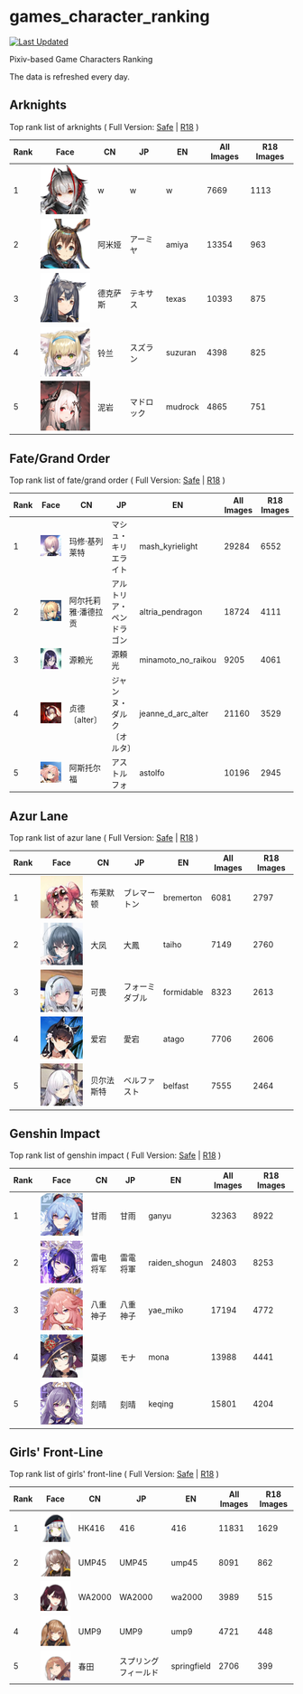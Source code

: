 # games_character_ranking

[![Last Updated](https://img.shields.io/endpoint?url=https://gist.githubusercontent.com/narugo1992/254442dea2e77cf46366df97f499242f/raw/data_last_update.json)](https://huggingface.co/datasets/deepghs/game_characters)

Pixiv-based Game Characters Ranking

The data is refreshed every day.

## Arknights

Top rank list of arknights ( Full Version: [Safe](https://github.com/narugo1992/games_character_ranking/tree/arknights_safe) | [R18](https://github.com/narugo1992/games_character_ranking/tree/arknights_r18) )

|   Rank | Face                                  | CN   | JP    | EN      |   All Images |   R18 Images |
|--------|---------------------------------------|------|-------|---------|--------------|--------------|
|      1 | ![w](./images/logo_w.png)             | w    | w     | w       |         7669 |         1113 |
|      2 | ![amiya](./images/logo_amiya.png)     | 阿米娅  | アーミヤ  | amiya   |        13354 |          963 |
|      3 | ![texas](./images/logo_texas.png)     | 德克萨斯 | テキサス  | texas   |        10393 |          875 |
|      4 | ![suzuran](./images/logo_suzuran.png) | 铃兰   | スズラン  | suzuran |         4398 |          825 |
|      5 | ![mudrock](./images/logo_mudrock.png) | 泥岩   | マドロック | mudrock |         4865 |          751 |

## Fate/Grand Order

Top rank list of fate/grand order ( Full Version: [Safe](https://github.com/narugo1992/games_character_ranking/tree/fgo_safe) | [R18](https://github.com/narugo1992/games_character_ranking/tree/fgo_r18) )

|   Rank | Face                                                        | CN         | JP            | EN                 |   All Images |   R18 Images |
|--------|-------------------------------------------------------------|------------|---------------|--------------------|--------------|--------------|
|      1 | ![mash_kyrielight](./images/logo_mash_kyrielight.png)       | 玛修·基列莱特    | マシュ・キリエライト    | mash_kyrielight    |        29284 |         6552 |
|      2 | ![altria_pendragon](./images/logo_altria_pendragon.png)     | 阿尔托莉雅·潘德拉贡 | アルトリア・ペンドラゴン  | altria_pendragon   |        18724 |         4111 |
|      3 | ![minamoto_no_raikou](./images/logo_minamoto_no_raikou.png) | 源赖光        | 源頼光           | minamoto_no_raikou |         9205 |         4061 |
|      4 | ![jeanne_d_arc_alter](./images/logo_jeanne_d_arc_alter.png) | 贞德〔alter〕  | ジャンヌ・ダルク〔オルタ〕 | jeanne_d_arc_alter |        21160 |         3529 |
|      5 | ![astolfo](./images/logo_astolfo.png)                       | 阿斯托尔福      | アストルフォ        | astolfo            |        10196 |         2945 |

## Azur Lane

Top rank list of azur lane ( Full Version: [Safe](https://github.com/narugo1992/games_character_ranking/tree/azurlane_safe) | [R18](https://github.com/narugo1992/games_character_ranking/tree/azurlane_r18) )

|   Rank | Face                                        | CN    | JP      | EN         |   All Images |   R18 Images |
|--------|---------------------------------------------|-------|---------|------------|--------------|--------------|
|      1 | ![bremerton](./images/logo_bremerton.png)   | 布莱默顿  | ブレマートン  | bremerton  |         6081 |         2797 |
|      2 | ![taiho](./images/logo_taiho.png)           | 大凤    | 大鳳      | taiho      |         7149 |         2760 |
|      3 | ![formidable](./images/logo_formidable.png) | 可畏    | フォーミダブル | formidable |         8323 |         2613 |
|      4 | ![atago](./images/logo_atago.png)           | 爱宕    | 愛宕      | atago      |         7706 |         2606 |
|      5 | ![belfast](./images/logo_belfast.png)       | 贝尔法斯特 | ベルファスト  | belfast    |         7555 |         2464 |

## Genshin Impact

Top rank list of genshin impact ( Full Version: [Safe](https://github.com/narugo1992/games_character_ranking/tree/genshin_safe) | [R18](https://github.com/narugo1992/games_character_ranking/tree/genshin_r18) )

|   Rank | Face                                              | CN   | JP   | EN            |   All Images |   R18 Images |
|--------|---------------------------------------------------|------|------|---------------|--------------|--------------|
|      1 | ![ganyu](./images/logo_ganyu.png)                 | 甘雨   | 甘雨   | ganyu         |        32363 |         8922 |
|      2 | ![raiden_shogun](./images/logo_raiden_shogun.png) | 雷电将军 | 雷電将軍 | raiden_shogun |        24803 |         8253 |
|      3 | ![yae_miko](./images/logo_yae_miko.png)           | 八重神子 | 八重神子 | yae_miko      |        17194 |         4772 |
|      4 | ![mona](./images/logo_mona.png)                   | 莫娜   | モナ   | mona          |        13988 |         4441 |
|      5 | ![keqing](./images/logo_keqing.png)               | 刻晴   | 刻晴   | keqing        |        15801 |         4204 |

## Girls' Front-Line

Top rank list of girls' front-line ( Full Version: [Safe](https://github.com/narugo1992/games_character_ranking/tree/girlsfrontline_safe) | [R18](https://github.com/narugo1992/games_character_ranking/tree/girlsfrontline_r18) )

|   Rank | Face                                          | CN     | JP         | EN          |   All Images |   R18 Images |
|--------|-----------------------------------------------|--------|------------|-------------|--------------|--------------|
|      1 | ![416](./images/logo_416.png)                 | HK416  | 416        | 416         |        11831 |         1629 |
|      2 | ![ump45](./images/logo_ump45.png)             | UMP45  | UMP45      | ump45       |         8091 |          862 |
|      3 | ![wa2000](./images/logo_wa2000.png)           | WA2000 | WA2000     | wa2000      |         3989 |          515 |
|      4 | ![ump9](./images/logo_ump9.png)               | UMP9   | UMP9       | ump9        |         4721 |          448 |
|      5 | ![springfield](./images/logo_springfield.png) | 春田     | スプリングフィールド | springfield |         2706 |          399 |


